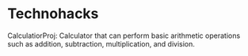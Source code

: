 # Technohacks

CalculatiorProj: Calculator that can perform basic arithmetic operations such as addition, subtraction, multiplication, and division.
